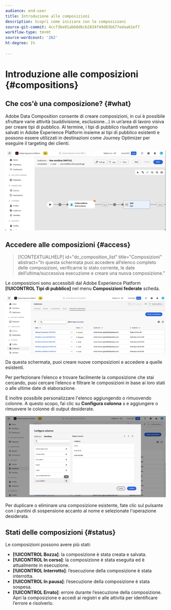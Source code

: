 ```yaml
---
audience: end-user
title: Introduzione alle composizioni
description: Scopri come iniziare con le composizioni
source-git-commit: 4ccf3be01abb8d6cb2834f49d83b677edaa61ef7
workflow-type: tm+mt
source-wordcount: '262'
ht-degree: 1%

---
```


# Introduzione alle composizioni {#compositions}

## Che cos&#39;è una composizione? {#what}

Adobe Data Composition consente di creare composizioni, in cui è possibile sfruttare varie attività (suddivisione, esclusione...) in un’area di lavoro visiva per creare tipi di pubblico. Al termine, i tipi di pubblico risultanti vengono salvati in Adobe Experience Platform insieme ai tipi di pubblico esistenti e possono essere utilizzati in destinazioni come Journey Optimizer per eseguire il targeting dei clienti.

![](assets/composition-example.png)

## Accedere alle composizioni {#access}

>[!CONTEXTUALHELP]
>id="dc_composition_list"
>title="Composizioni"
>abstract="In questa schermata puoi accedere all’elenco completo delle composizioni, verificarne lo stato corrente, le date dell’ultima/successiva esecuzione e creare una nuova composizione."

Le composizioni sono accessibili dal Adobe Experience Platform **[!UICONTROL Tipi di pubblico]** nel menu **Composizioni federate** scheda.

![](assets/compositions-list.png)

Da questa schermata, puoi creare nuove composizioni e accedere a quelle esistenti.

Per perfezionare l’elenco e trovare facilmente la composizione che stai cercando, puoi cercare l’elenco e filtrare le composizioni in base ai loro stati o alle ultime date di elaborazione.

È inoltre possibile personalizzare l&#39;elenco aggiungendo o rimuovendo colonne. A questo scopo, fai clic su **Configura colonna** s e aggiungere o rimuovere le colonne di output desiderate.

![](assets/compositions-columns.png)

Per duplicare o eliminare una composizione esistente, fate clic sul pulsante con i puntini di sospensione accanto al nome e selezionate l&#39;operazione desiderata.

## Stati delle composizioni {#status}

Le composizioni possono avere più stati:

* **[!UICONTROL Bozza]**: la composizione è stata creata e salvata.
* **[!UICONTROL In corso]**: la composizione è stata eseguita ed è attualmente in esecuzione.
* **[!UICONTROL Interrotto]**: l’esecuzione della composizione è stata interrotta.
* **[!UICONTROL In pausa]**: l’esecuzione della composizione è stata sospesa.
* **[!UICONTROL Errato]**: errore durante l’esecuzione della composizione. Apri la composizione e accedi ai registri e alle attività per identificare l’errore e risolverlo.

